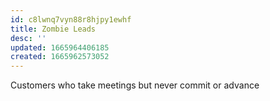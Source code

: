 ```yaml
---
id: c8lwnq7vyn88r8hjpy1ewhf
title: Zombie Leads
desc: ''
updated: 1665964406185
created: 1665962573052
---
```


Customers who take meetings but never commit or advance